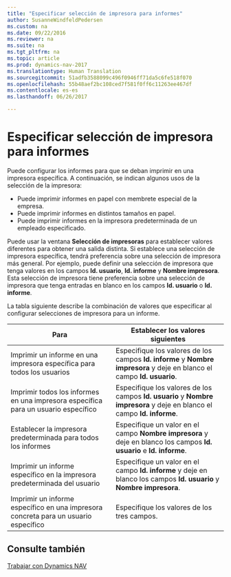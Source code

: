 ```yaml
---
title: "Especificar selección de impresora para informes"
author: SusanneWindfeldPedersen
ms.custom: na
ms.date: 09/22/2016
ms.reviewer: na
ms.suite: na
ms.tgt_pltfrm: na
ms.topic: article
ms.prod: dynamics-nav-2017
ms.translationtype: Human Translation
ms.sourcegitcommit: 51adfb3588099c496f0946ff71da5c6fe518f070
ms.openlocfilehash: 55b48aef2bc108ced7f581f0ff6c11263ee467df
ms.contentlocale: es-es
ms.lasthandoff: 06/26/2017

---
```

    
# <a name="specify-printer-selection-for-reports"></a>Especificar selección de impresora para informes
Puede configurar los informes para que se deban imprimir en una impresora específica. A continuación, se indican algunos usos de la selección de la impresora: 

- Puede imprimir informes en papel con membrete especial de la empresa.
- Puede imprimir informes en distintos tamaños en papel.
- Puede imprimir informes en la impresora predeterminada de un empleado especificado.

Puede usar la ventana **Selección de impresoras** para establecer valores diferentes para obtener una salida distinta. Si establece una selección de impresora específica, tendrá preferencia sobre una selección de impresora más general. Por ejemplo, puede definir una selección de impresora que tenga valores en los campos **Id. usuario**, **Id. informe** y **Nombre impresora**. Esta selección de impresora tiene preferencia sobre una selección de impresora que tenga entradas en blanco en los campos **Id. usuario** o **Id. informe**. 

La tabla siguiente describe la combinación de valores que especificar al configurar selecciones de impresora para un informe.

|Para                                                 |Establecer los valores siguientes                                             |
|---------------------------------------------------|---------------------------------------------------------------------|
|Imprimir un informe en una impresora específica para todos los usuarios |Especifique los valores de los campos **Id. informe** y **Nombre impresora** y deje en blanco el campo **Id. usuario**.|
|Imprimir todos los informes en una impresora específica para un usuario específico|Especifique los valores de los campos **Id. usuario** y **Nombre impresora** y deje en blanco el campo **Id. informe**.|
|Establecer la impresora predeterminada para todos los informes|Especifique un valor en el campo **Nombre impresora** y deje en blanco los campos **Id. usuario** e **Id. informe**.|
|Imprimir un informe específico en la impresora predeterminada del usuario|Especifique un valor en el campo **Id. informe** y deje en blanco los campos **Id. usuario** y **Nombre impresora**.|
|Imprimir un informe específico en una impresora concreta para un usuario específico|Especifique los valores de los tres campos.|

## <a name="see-also"></a>Consulte también
[Trabajar con Dynamics NAV](ui-work-product.md)

